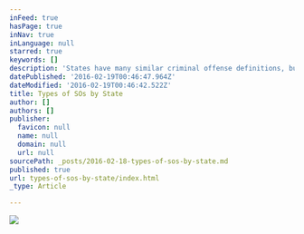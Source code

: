 ```yaml
---
inFeed: true
hasPage: true
inNav: true
inLanguage: null
starred: true
keywords: []
description: 'States have many similar criminal offense definitions, but also quite a few differences.'
datePublished: '2016-02-19T00:46:47.964Z'
dateModified: '2016-02-19T00:46:42.522Z'
title: Types of SOs by State
author: []
authors: []
publisher:
  favicon: null
  name: null
  domain: null
  url: null
sourcePath: _posts/2016-02-18-types-of-sos-by-state.md
published: true
url: types-of-sos-by-state/index.html
_type: Article

---
```

![](https://the-grid-user-content.s3-us-west-2.amazonaws.com/5f3b36d8-bbbe-4687-b14f-3bdedb034275.jpg)